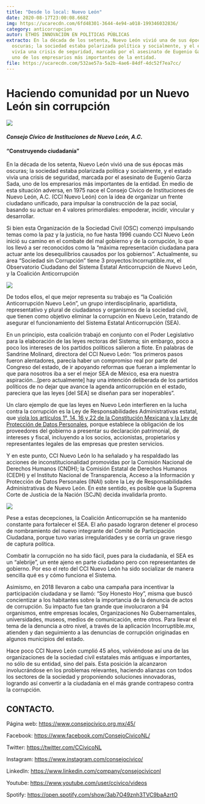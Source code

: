 ```yaml
---
title: "Desde lo local: Nuevo León"
date: 2020-08-17T23:00:08.668Z
img: https://ucarecdn.com/6fd48301-3644-4e94-a018-199346032836/
category: anticorrupcion
autor: ETHOS INNOVACIÓN EN POLÍTICAS PÚBLICAS
extracto: En la década de los setenta, Nuevo León vivió una de sus épocas más
  oscuras; la sociedad estaba polarizada política y socialmente, y el estado
  vivía una crisis de seguridad, marcada por el asesinato de Eugenio Garza Sada,
  uno de los empresarios más importantes de la entidad.
file: https://ucarecdn.com/532ae57a-5a2b-4ae6-84df-4dc52f7ea7cc/
---
```

<!--StartFragment-->

# Haciendo comunidad por un Nuevo León sin corrupción

[![](https://www.ethos.org.mx/wp-content/uploads/2020/06/Logo-45-aniversario-construyendo-pu%CC%81blico-1-y-2.png)](https://www.ethos.org.mx/wp-content/uploads/2020/06/Logo-45-aniversario-construyendo-pu%CC%81blico-1-y-2.png)

#### *Consejo Cívico de Instituciones de Nuevo León, A.C.* 

#### “Construyendo ciudadanía”

En la década de los setenta, Nuevo León vivió una de sus épocas más oscuras; la sociedad estaba polarizada política y socialmente, y el estado vivía una crisis de seguridad, marcada por el asesinato de Eugenio Garza Sada, uno de los empresarios más importantes de la entidad. En medio de esta situación adversa, en 1975 nace el Consejo Cívico de Instituciones de Nuevo León, A.C. (CCI Nuevo León) con la idea de organizar un frente ciudadano unificado, para impulsar la construcción de la paz social, basando su actuar en 4 valores primordiales: empoderar, incidir, vincular y desarrollar. 

Si bien esta Organización de la Sociedad Civil (OSC) comenzó impulsando temas como la paz y la justicia, no fue hasta 1996 cuando CCI Nuevo León inició su camino en el combate del mal gobierno y de la corrupción, lo que los llevó a ser reconocidos como la “máxima representación ciudadana para actuar ante los desequilibrios causados por los gobiernos”. Actualmente, su área “Sociedad sin Corrupción” tiene 3 proyectos:Incorruptible.mx, el Observatorio Ciudadano del Sistema Estatal Anticorrupción de Nuevo León, y la Coalición Anticorrupción

![](https://lh3.googleusercontent.com/-3tCm4YjV6Yc/XzbYfBWKT9I/AAAAAAAAAC4/N7Ug_lQUHms9moPH9vGn1p4IHyomeAXEACK8BGAsYHg/s0/2020-08-14.png)

De todos ellos, el que mejor representa su trabajo es “la Coalición Anticorrupción Nuevo León”, un grupo interdisciplinario, apartidista, representativo y plural de ciudadanos y organismos de la sociedad civil, que tienen como objetivo eliminar la corrupción en Nuevo León, tratando de asegurar el funcionamiento del Sistema Estatal Anticorrupción (SEA).

En un principio, esta coalición trabajó en conjunto con el Poder Legislativo para la elaboración de las leyes rectoras del Sistema; sin embargo, poco a poco los intereses de los partidos políticos salieron a flote. En palabras de Sandrine Molinard, directora del CCI Nuevo León: “los primeros pasos fueron alentadores, parecía haber un compromiso real por parte del Congreso del estado, de ir apoyando reformas que fueran a implementar lo que para nosotros iba a ser el mejor SEA de México, esa era nuestra aspiración…\[pero actualmente] hay una intención deliberada de los partidos políticos de no dejar que avance la agenda anticorrupción en el estado, pareciera que las leyes \[del SEA] se diseñan para ser inoperables”.

Un claro ejemplo de que las leyes en Nuevo León interfieren en la lucha contra la corrupción es la Ley de Responsabilidades Administrativas estatal, que [viola los artículos 1°, 14, 16 y 22 de la Constitución Mexicana y la Ley de Protección de Datos Personales](https://www.cndh.org.mx/sites/default/files/documentos/2019-07/Acc_Inc_2019_71.pdf), porque establece la obligación de los proveedores del gobierno a presentar su declaración patrimonial, de intereses y fiscal, incluyendo a los socios, accionistas, propietarios y representantes legales de las empresas que presten servicios. 

Y en este punto, CCI Nuevo León lo ha señalado y ha respaldado las acciones de inconstitucionalidad promovidas por la Comisión Nacional de Derechos Humanos (CNDH); la Comisión Estatal de Derechos Humanos (CEDH) y el Instituto Nacional de Transparencia, Acceso a la Información y Protección de Datos Personales (INAI) sobre la Ley de Responsabilidades Administrativas de Nuevo León. En este sentido, es posible que la Suprema Corte de Justicia de la Nación (SCJN) decida invalidarla pronto.

![](https://lh3.googleusercontent.com/-l_-I45iwYD8/XzbLsG7OLRI/AAAAAAAAACQ/ovs4BZ3QhzcFk6zGvvmXpcjS3s5xognjACK8BGAsYHg/s0/2020-08-14.png)

Pese a estas decepciones, la Coalición Anticorrupción se ha mantenido constante para fortalecer el SEA. El año pasado lograron detener el proceso de nombramiento del nuevo integrante del Comité de Participación Ciudadana, porque tuvo varias irregularidades y se corría un grave riesgo de captura política. 

Combatir la corrupción no ha sido fácil, pues para la ciudadanía, el SEA es un “alebrije”, un ente ajeno en parte ciudadano pero con representantes de gobierno. Por eso el reto del CCI Nuevo León ha sido socializar de manera sencilla qué es y cómo funciona el Sistema. 

Asimismo, en 2018 llevaron a cabo una campaña para incentivar la participación ciudadana y se llamó: “Soy Honesto Hoy”, misma que buscó concientizar a los habitantes sobre la importancia de la denuncia de actos de corrupción. Su impacto fue tan grande que involucraron a 94 organismos, entre empresas locales, Organizaciones No Gubernamentales, universidades, museos, medios de comunicación, entre otros. Para llevar el tema de la denuncia a otro nivel, a través de la aplicación Incorruptible.mx, atienden y dan seguimiento a las denuncias de corrupción originadas en algunos municipios del estado. 

Hace poco CCI Nuevo León cumplió 45 años, volviéndose así una de las organizaciones de la sociedad civil estatales más antiguas e importantes, no sólo de su entidad, sino del país. Esta posición la alcanzaron involucrándose en los problemas relevantes, haciendo alianzas con todos los sectores de la sociedad y proponiendo soluciones innovadoras, logrando así convertir a la ciudadanía en el más grande contrapeso contra la corrupción.

## **CONTACTO**.

Página web: <https://www.consejocivico.org.mx/45/>

Facebook: <https://www.facebook.com/ConsejoCivicoNL/>

Twitter: <https://twitter.com/CCivicoNL>

Instagram: <https://www.instagram.com/consejocivico/>

LinkedIn: <https://www.linkedin.com/company/consejociviconl>

Youtube: <https://www.youtube.com/user/ccivico/videos>

Spotify: <https://open.spotify.com/show/3ab7O49znh3TVC9baAzrtO>

<!--EndFragment-->
